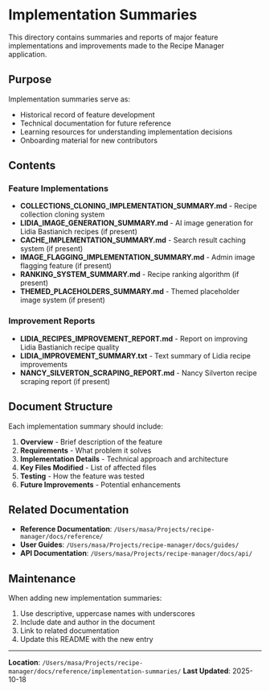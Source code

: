 # Implementation Summaries

This directory contains summaries and reports of major feature implementations and improvements made to the Recipe Manager application.

## Purpose

Implementation summaries serve as:
- Historical record of feature development
- Technical documentation for future reference
- Learning resources for understanding implementation decisions
- Onboarding material for new contributors

## Contents

### Feature Implementations

- **COLLECTIONS_CLONING_IMPLEMENTATION_SUMMARY.md** - Recipe collection cloning system
- **LIDIA_IMAGE_GENERATION_SUMMARY.md** - AI image generation for Lidia Bastianich recipes (if present)
- **CACHE_IMPLEMENTATION_SUMMARY.md** - Search result caching system (if present)
- **IMAGE_FLAGGING_IMPLEMENTATION_SUMMARY.md** - Admin image flagging feature (if present)
- **RANKING_SYSTEM_SUMMARY.md** - Recipe ranking algorithm (if present)
- **THEMED_PLACEHOLDERS_SUMMARY.md** - Themed placeholder image system (if present)

### Improvement Reports

- **LIDIA_RECIPES_IMPROVEMENT_REPORT.md** - Report on improving Lidia Bastianich recipe quality
- **LIDIA_IMPROVEMENT_SUMMARY.txt** - Text summary of Lidia recipe improvements
- **NANCY_SILVERTON_SCRAPING_REPORT.md** - Nancy Silverton recipe scraping report (if present)

## Document Structure

Each implementation summary should include:

1. **Overview** - Brief description of the feature
2. **Requirements** - What problem it solves
3. **Implementation Details** - Technical approach and architecture
4. **Key Files Modified** - List of affected files
5. **Testing** - How the feature was tested
6. **Future Improvements** - Potential enhancements

## Related Documentation

- **Reference Documentation**: `/Users/masa/Projects/recipe-manager/docs/reference/`
- **User Guides**: `/Users/masa/Projects/recipe-manager/docs/guides/`
- **API Documentation**: `/Users/masa/Projects/recipe-manager/docs/api/`

## Maintenance

When adding new implementation summaries:
1. Use descriptive, uppercase names with underscores
2. Include date and author in the document
3. Link to related documentation
4. Update this README with the new entry

---

**Location**: `/Users/masa/Projects/recipe-manager/docs/reference/implementation-summaries/`
**Last Updated**: 2025-10-18
